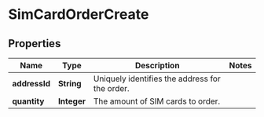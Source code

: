 

# SimCardOrderCreate


## Properties

| Name | Type | Description | Notes |
|------------ | ------------- | ------------- | -------------|
|**addressId** | **String** | Uniquely identifies the address for the order. |  |
|**quantity** | **Integer** | The amount of SIM cards to order. |  |



